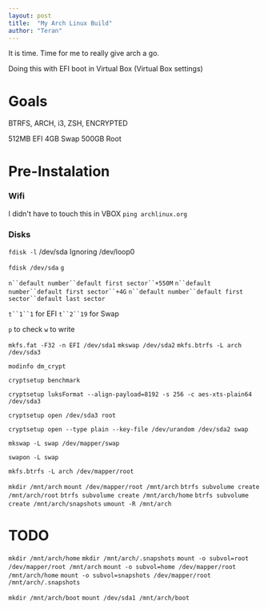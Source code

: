 ```yaml
---
layout: post
title:  "My Arch Linux Build"
author: "Teran"
---
```


It is time. Time for me to really give arch a go. 

Doing this with EFI boot in Virtual Box (Virtual Box settings)

# Goals

BTRFS, ARCH, i3, ZSH, ENCRYPTED

512MB EFI
4GB Swap
500GB Root

# Pre-Instalation

### Wifi

I didn't have to touch this in VBOX
`ping archlinux.org`

### Disks

`fdisk -l`
/dev/sda
Ignoring /dev/loop0

`fdisk /dev/sda`
`g`

`n``default number``default first sector``+550M`
`n``default number``default first sector``+4G`
`n``default number``default first sector``default last sector`

`t``1``1` for EFI
`t``2``19` for Swap

`p` to check
`w` to write

`mkfs.fat -F32 -n EFI /dev/sda1`
`mkswap /dev/sda2`
`mkfs.btrfs -L arch /dev/sda3`

`modinfo dm_crypt`

`cryptsetup benchmark`

`cryptsetup luksFormat --align-payload=8192 -s 256 -c aes-xts-plain64 /dev/sda3`

`cryptsetup open /dev/sda3 root`

`cryptsetup open --type plain --key-file /dev/urandom /dev/sda2 swap`

`mkswap -L swap /dev/mapper/swap`

`swapon -L swap`

`mkfs.btrfs -L arch /dev/mapper/root`

`mkdir /mnt/arch`
`mount /dev/mapper/root /mnt/arch`
`btrfs subvolume create /mnt/arch/root`
`btrfs subvolume create /mnt/arch/home`
`btrfs subvolume create /mnt/arch/snapshots`
`umount -R /mnt/arch`


# TODO
`mkdir /mnt/arch/home`
`mkdir /mnt/arch/.snapshots`
`mount -o subvol=root /dev/mapper/root /mnt/arch`
`mount -o subvol=home /dev/mapper/root /mnt/arch/home`
`mount -o subvol=snapshots /dev/mapper/root /mnt/arch/.snapshots`

`mkdir /mnt/arch/boot`
`mount /dev/sda1 /mnt/arch/boot`